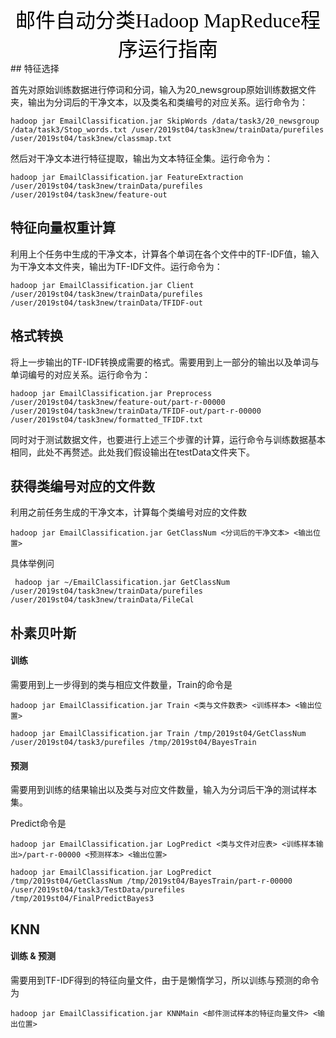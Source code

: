<center> <font color=#000000 size=6 face="黑体">邮件自动分类Hadoop MapReduce程序运行指南</font></center>
## 特征选择 

首先对原始训练数据进行停词和分词，输入为20_newsgroup原始训练数据文件夹，输出为分词后的干净文本，以及类名和类编号的对应关系。运行命令为：

```shell
hadoop jar EmailClassification.jar SkipWords /data/task3/20_newsgroup /data/task3/Stop_words.txt /user/2019st04/task3new/trainData/purefiles /user/2019st04/task3new/classmap.txt
```

然后对干净文本进行特征提取，输出为文本特征全集。运行命令为：

```shell
hadoop jar EmailClassification.jar FeatureExtraction /user/2019st04/task3new/trainData/purefiles /user/2019st04/task3new/feature-out
```

## 特征向量权重计算

利用上个任务中生成的干净文本，计算各个单词在各个文件中的TF-IDF值，输入为干净文本文件夹，输出为TF-IDF文件。运行命令为：

```shell
hadoop jar EmailClassification.jar Client /user/2019st04/task3new/trainData/purefiles /user/2019st04/task3new/trainData/TFIDF-out
```

## 格式转换

将上一步输出的TF-IDF转换成需要的格式。需要用到上一部分的输出以及单词与单词编号的对应关系。运行命令为：

```
hadoop jar EmailClassification.jar Preprocess /user/2019st04/task3new/feature-out/part-r-00000  /user/2019st04/task3new/trainData/TFIDF-out/part-r-00000 /user/2019st04/task3new/formatted_TFIDF.txt
```

同时对于测试数据文件，也要进行上述三个步骤的计算，运行命令与训练数据基本相同，此处不再赘述。此处我们假设输出在testData文件夹下。

## 获得类编号对应的文件数

利用之前任务生成的干净文本，计算每个类编号对应的文件数

```shell
hadoop jar EmailClassification.jar GetClassNum <分词后的干净文本> <输出位置>
```

具体举例问

```shell
 hadoop jar ~/EmailClassification.jar GetClassNum /user/2019st04/task3new/trainData/purefiles /user/2019st04/task3new/trainData/FileCal
```



## 朴素贝叶斯

#### 训练   

需要用到上一步得到的类与相应文件数量，Train的命令是

```shell
hadoop jar EmailClassification.jar Train <类与文件数表> <训练样本> <输出位置>
```

```shell
hadoop jar EmailClassification.jar Train /tmp/2019st04/GetClassNum /user/2019st04/task3/purefiles /tmp/2019st04/BayesTrain
```

#### 预测

需要用到训练的结果输出以及类与对应文件数量，输入为分词后干净的测试样本集。

Predict命令是

```
hadoop jar EmailClassification.jar LogPredict <类与文件对应表> <训练样本输出>/part-r-00000 <预测样本> <输出位置>
```

```shell
hadoop jar EmailClassification.jar LogPredict /tmp/2019st04/GetClassNum /tmp/2019st04/BayesTrain/part-r-00000 /user/2019st04/task3/TestData/purefiles /tmp/2019st04/FinalPredictBayes3
```

## KNN

#### 训练 & 预测

需要用到TF-IDF得到的特征向量文件，由于是懒惰学习，所以训练与预测的命令为

```shell
hadoop jar EmailClassification.jar KNNMain <邮件测试样本的特征向量文件> <输出位置>
